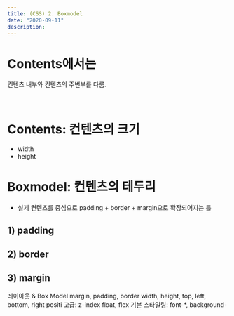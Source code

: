 ```yaml
---
title: (CSS) 2. Boxmodel
date: "2020-09-11"
description: 
---
```

 
# Contents에서는 
컨텐츠 내부와 컨텐츠의 주변부를 다룸.

</br>

# Contents: 컨텐츠의 크기
- width
- height

# Boxmodel: 컨텐츠의 테두리
- 실제 컨텐츠를 중심으로 padding + border + margin으로 확장되어지는 틀
## 1) padding

## 2) border

## 3) margin

레이아웃 & Box Model
margin, padding, border
width, height, top, left, bottom, right
positi 고급: 
z-index 
float, flex 
기본 스타일링: 
font-*, background-

